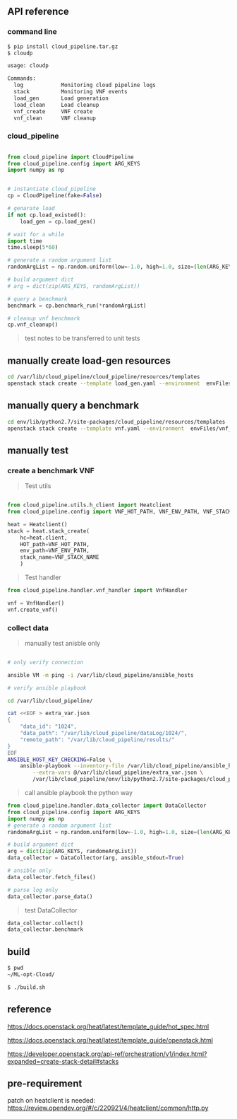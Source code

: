 ## API reference

### command line

```bash
$ pip install cloud_pipeline.tar.gz
$ cloudp

usage: cloudp

Commands:
  log            Monitoring cloud pipeline logs
  stack          Monitoring VNF events
  load_gen       Load generation
  load_clean     Load cleanup
  vnf_create     VNF create
  vnf_clean      VNF cleanup

```

### cloud_pipeline

```python

from cloud_pipeline import CloudPipeline
from cloud_pipeline.config import ARG_KEYS
import numpy as np


# instantiate cloud_pipeline
cp = CloudPipeline(fake=False)

# genarate load
if not cp.load_existed():
    load_gen = cp.load_gen()

# wait for a while
import time
time.sleep(5*60)

# generate a random argument list
randomArgList = np.random.uniform(low=-1.0, high=1.0, size=(len(ARG_KEYS),))

# build argument dict
# arg = dict(zip(ARG_KEYS, randomArgList))

# query a benchmark
benchmark = cp.benchmark_run(*randomArgList)

# cleanup vnf benchmark
cp.vnf_cleanup()

```

> test notes to be transferred to unit tests

## manually create load-gen resources

```bash
cd /var/lib/cloud_pipeline/cloud_pipeline/resources/templates
openstack stack create --template load_gen.yaml --environment  envFiles/load_gen_env.yaml  --wait load_generation_stack
```

## manually query a benchmark

```bash
cd env/lib/python2.7/site-packages/cloud_pipeline/resources/templates
openstack stack create --template vnf.yaml --environment  envFiles/vnf_env.yaml  --wait vnf_benchmark_stack
```

## manually test

### create a benchmark VNF

> Test utils

```python

from cloud_pipeline.utils.h_client import Heatclient
from cloud_pipeline.config import VNF_HOT_PATH, VNF_ENV_PATH, VNF_STACK_NAME

heat = Heatclient()
stack = heat.stack_create(
    hc=heat.client,
    HOT_path=VNF_HOT_PATH,
    env_path=VNF_ENV_PATH,
    stack_name=VNF_STACK_NAME
    )

```

> Test handler

```python
from cloud_pipeline.handler.vnf_handler import VnfHandler

vnf = VnfHandler()
vnf.create_vnf()
```

### collect data

> manually test anisble only

```bash

# only verify connection

ansible VM -m ping -i /var/lib/cloud_pipeline/ansible_hosts

# verify ansible playbook

cd /var/lib/cloud_pipeline/

cat <<EOF > extra_var.json
{
    "data_id": "1024",
    "data_path": "/var/lib/cloud_pipeline/dataLog/1024/",
    "remote_path": "/var/lib/cloud_pipeline/results/"
}
EOF
ANSIBLE_HOST_KEY_CHECKING=False \
    ansible-playbook --inventory-file /var/lib/cloud_pipeline/ansible_hosts \
        --extra-vars @/var/lib/cloud_pipeline/extra_var.json \
        /var/lib/cloud_pipeline/env/lib/python2.7/site-packages/cloud_pipeline/resources/ansible/playbooks/fetch-data.yaml

```

> call ansible playbook the python way

```python
from cloud_pipeline.handler.data_collector import DataCollector
from cloud_pipeline.config import ARG_KEYS
import numpy as np
# generate a random argument list
randomeArgList = np.random.uniform(low=-1.0, high=1.0, size=(len(ARG_KEYS),))

# build argument dict
arg = dict(zip(ARG_KEYS, randomeArgList))
data_collector = DataCollector(arg, ansible_stdout=True)

# ansible only
data_collector.fetch_files()

# parse log only
data_collector.parse_data()

```

> test DataCollector

```python
data_collector.collect()
data_collector.benchmark

```

## build

```bash
$ pwd
~/ML-opt-Cloud/

$ ./build.sh

```

## reference

https://docs.openstack.org/heat/latest/template_guide/hot_spec.html

https://docs.openstack.org/heat/latest/template_guide/openstack.html

https://developer.openstack.org/api-ref/orchestration/v1/index.html?expanded=create-stack-detail#stacks

## pre-requirement

patch on heatclient is needed: https://review.opendev.org/#/c/220921/4/heatclient/common/http.py
